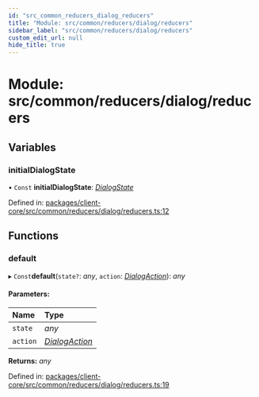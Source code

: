 ```yaml
---
id: "src_common_reducers_dialog_reducers"
title: "Module: src/common/reducers/dialog/reducers"
sidebar_label: "src/common/reducers/dialog/reducers"
custom_edit_url: null
hide_title: true
---
```


# Module: src/common/reducers/dialog/reducers

## Variables

### initialDialogState

• `Const` **initialDialogState**: [*DialogState*](../interfaces/src_common_reducers_dialog_actions.dialogstate.md)

Defined in: [packages/client-core/src/common/reducers/dialog/reducers.ts:12](https://github.com/xr3ngine/xr3ngine/blob/65dfcf39a/packages/client-core/src/common/reducers/dialog/reducers.ts#L12)

## Functions

### default

▸ `Const`**default**(`state?`: *any*, `action`: [*DialogAction*](../interfaces/src_common_reducers_dialog_actions.dialogaction.md)): *any*

#### Parameters:

Name | Type |
:------ | :------ |
`state` | *any* |
`action` | [*DialogAction*](../interfaces/src_common_reducers_dialog_actions.dialogaction.md) |

**Returns:** *any*

Defined in: [packages/client-core/src/common/reducers/dialog/reducers.ts:19](https://github.com/xr3ngine/xr3ngine/blob/65dfcf39a/packages/client-core/src/common/reducers/dialog/reducers.ts#L19)
